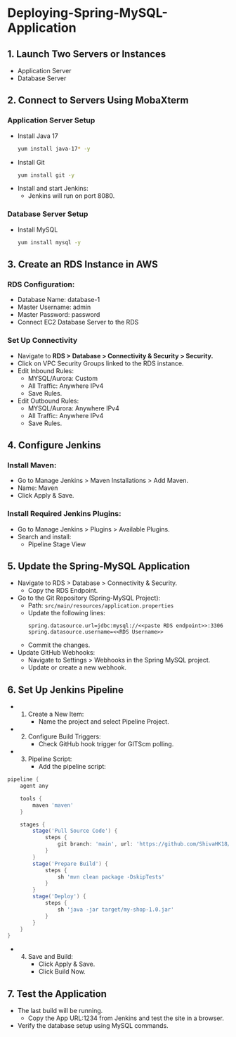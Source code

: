 # Deploying-Spring-MySQL-Application
## 1. Launch Two Servers or Instances
- Application Server
- Database Server
## 2. Connect to Servers Using MobaXterm
### Application Server Setup
- Install Java 17
  ```bash
  yum install java-17* -y
  ```
- Install Git
  ```bash
  yum install git -y
  ```
- Install and start Jenkins:
  - Jenkins will run on port 8080.
### Database Server Setup
- Install MySQL
  ```bash
  yum install mysql -y
  ```
## 3. Create an RDS Instance in AWS
### RDS Configuration:
- Database Name: database-1
- Master Username: admin
- Master Password: password
- Connect EC2 Database Server to the RDS
### Set Up Connectivity
- Navigate to **RDS > Database > Connectivity & Security > Security.**
- Click on VPC Security Groups linked to the RDS instance.
- Edit Inbound Rules:
  - MYSQL/Aurora: Custom
  - All Traffic: Anywhere IPv4
  - Save Rules.
- Edit Outbound Rules:
  - MYSQL/Aurora: Anywhere IPv4
  - All Traffic: Anywhere IPv4
  - Save Rules.
## 4. Configure Jenkins
### Install Maven:
- Go to Manage Jenkins > Maven Installations > Add Maven.
- Name: Maven
- Click Apply & Save.
### Install Required Jenkins Plugins:
- Go to Manage Jenkins > Plugins > Available Plugins.
- Search and install:
  - Pipeline Stage View
## 5. Update the Spring-MySQL Application
- Navigate to RDS > Database > Connectivity & Security.
  - Copy the RDS Endpoint.
- Go to the Git Repository (Spring-MySQL Project):
  - Path: `src/main/resources/application.properties`
  - Update the following lines:
    ```properties
    spring.datasource.url=jdbc:mysql://<<paste RDS endpoint>>:3306
    spring.datasource.username=<<RDS Username>>
    ```
  - Commit the changes.
- Update GitHub Webhooks:
  - Navigate to Settings > Webhooks in the Spring MySQL project.
  - Update or create a new webhook.
## 6. Set Up Jenkins Pipeline
- 1. Create a New Item:
     - Name the project and select Pipeline Project.
- 2. Configure Build Triggers:
     - Check GitHub hook trigger for GITScm polling.
- 3. Pipeline Script:
     - Add the pipeline script:
```groovy
pipeline {
    agent any

    tools {
        maven 'maven'
    }

    stages {
        stage('Pull Source Code') {
            steps {
                git branch: 'main', url: 'https://github.com/ShivaHK18/Spring_mySql_project.git'
            }
        }
        stage('Prepare Build') {
            steps {
                sh 'mvn clean package -DskipTests'
            }
        }
        stage('Deploy') {
            steps {
                sh 'java -jar target/my-shop-1.0.jar'
            }
        }
    }
}
```
- 4. Save and Build:
     -  Click Apply & Save.
     -  Click Build Now.      

## 7. Test the Application
- The last build will be running.
  - Copy the App URL:1234 from Jenkins and test the site in a browser.
- Verify the database setup using MySQL commands.



















